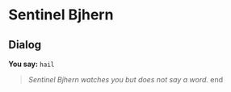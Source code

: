 # Sentinel Bjhern


## Dialog

**You say:** `hail`



>*Sentinel Bjhern watches you but does not say a word.*
end
